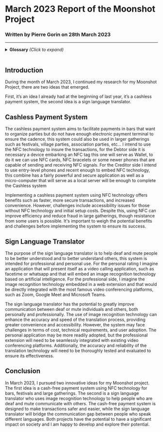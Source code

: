 # March 2023 Report of the Moonshot Project
### Written by Pierre Gorin on 28th March 2023

<hr>
<details>
<summary>
<b>Glossary</b> <i>(Click to expand)</i>
</summary>
<br>

__Cashless payment system:__ A system that enables transactions to be made without the exchange of physical currency or cash.

__NFC technology:__ Near Field Communication (NFC) is a type of wireless technology that allows devices to communicate and exchange information within a short range.

__Debtor:__ The person who owes money or is making a payment in a transaction.

__NFC tag:__ An electronic tag that can be embedded into objects and used to communicate with other devices that have NFC technology.

__Wallet:__ A digital storage space for electronic money or currency.

__Creditor:__ The person or organization that is receiving payment in a transaction.

__Micro-computer:__ A small computer that is used to control electronic devices or perform simple computing tasks.

__Sign language translator:__ A system that converts sign language into spoken language or text, or vice versa.

__Deaf:__ A person who is unable to hear.

__Mute:__ A person who is unable to speak.

__Image recognition technology:__ A type of technology that allows a computer to recognize and identify images.

__Artificial intelligence:__ A field of computer science that focuses on creating machines that can perform tasks that typically require human intelligence, such as learning, problem-solving, and decision-making.

__Video calling application:__ A software program that allows users to make audio and video calls over the internet.

__Web extension:__ A software program that extends the functionality of a web browser.

</details>
<br>

## Introduction
During the month of March 2023, I continued my research for my Moonshot Project, there are two ideas that emerged.

First, it’s an idea I already had at the beginning of last year, it’s a cashless payment system, the second idea is a sign language translator.

## Cashless Payment System
The cashless payment system aims to facilitate payments in bars that want to organize parties but do not have enough electronic payment terminal to ensure the cadence, this system could also be used in larger gatherings such as festivals, village parties, association parties, etc...
I intend to use the NFC technology to insure the transactions, for the Debtor side it is necessary a device embarking an NFC tag this one will serve as Wallet, to do it we can use NFC cards, NFC bracelets or some newer phones that are capable of sending and receiving NFC signals.
For the Creditor side I intend to use entry-level phones and recent enough to embed NFC technology, this combine has a fairly powerful and secure application as well as a micro-computer that will serve as a local server will be enough to complete the Cashless system

Implementing a cashless payment system using NFC technology offers benefits such as faster, more secure transactions, and increased convenience. However, challenges include accessibility issues for those without NFC technology and initial setup costs. Despite this, using NFC can improve efficiency and reduce fraud in large gatherings, though resistance from some users is possible. It's important to weigh the potential benefits and challenges before implementing the system to ensure its success.

## Sign Language Translator
The purpose of the sign language translator is to help deaf and mute people to be better understood and to better understand others, this system is intended for professional and personal use.
For the personal rating I imagine an application that will present itself as a video calling application, such as facetime or whatsapp and that will embed an image recognition technology based on artificial intelligence.
For the professional side, I imagine the image recognition technology embedded in a web extension and that would be directly integrated with the most famous video conferencing platforms, such as Zoom, Google Meet and Microsoft Teams.

The sign language translator has the potential to greatly improve communication between deaf or mute individuals and others, both personally and professionally. The use of image recognition technology can enhance the accuracy and speed of the translation process, providing greater convenience and accessibility. However, the system may face challenges in terms of cost, technical requirements, and user adoption. The personal application may be more readily adopted, but the professional extension will need to be seamlessly integrated with existing video conferencing platforms. Additionally, the accuracy and reliability of the translation technology will need to be thoroughly tested and evaluated to ensure its effectiveness.

## Conclusion
In March 2023, I pursued two innovative ideas for my Moonshot project. The first idea is a cash-free payment system using NFC technology for bars, festivals and large gatherings. The second is a sign language translator who uses image recognition technology to help people who are deaf and mute communicate with others. The cash-free payment system is designed to make transactions safer and easier, while the sign language translator will bridge the communication gap between people who speak different languages. Both projects have the potential to have a significant impact on society and I am happy to develop and explore their potential.